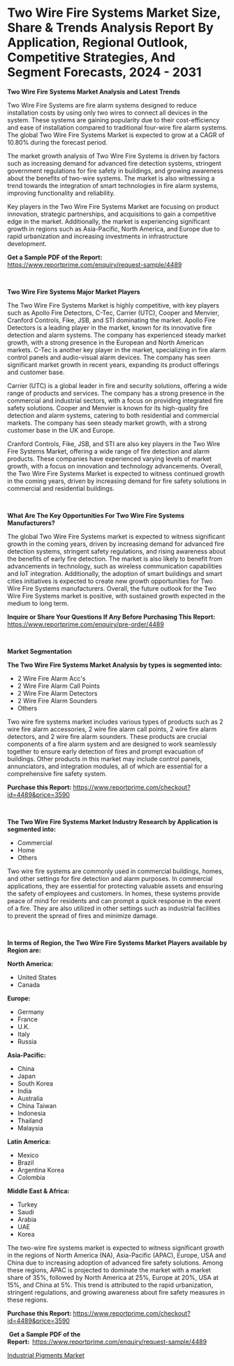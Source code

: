 <p><h1>Two Wire Fire Systems Market Size, Share & Trends Analysis Report By Application, Regional Outlook, Competitive Strategies, And Segment Forecasts, 2024 - 2031</h1></p><p><strong>Two Wire Fire Systems Market Analysis and Latest Trends</strong></p>
<p><p>Two Wire Fire Systems are fire alarm systems designed to reduce installation costs by using only two wires to connect all devices in the system. These systems are gaining popularity due to their cost-efficiency and ease of installation compared to traditional four-wire fire alarm systems. The global Two Wire Fire Systems Market is expected to grow at a CAGR of 10.80% during the forecast period.</p><p>The market growth analysis of Two Wire Fire Systems is driven by factors such as increasing demand for advanced fire detection systems, stringent government regulations for fire safety in buildings, and growing awareness about the benefits of two-wire systems. The market is also witnessing a trend towards the integration of smart technologies in fire alarm systems, improving functionality and reliability.</p><p>Key players in the Two Wire Fire Systems Market are focusing on product innovation, strategic partnerships, and acquisitions to gain a competitive edge in the market. Additionally, the market is experiencing significant growth in regions such as Asia-Pacific, North America, and Europe due to rapid urbanization and increasing investments in infrastructure development.</p></p>
<p><strong>Get a Sample PDF of the Report:&nbsp;</strong> <a href="https://www.reportprime.com/enquiry/request-sample/4489">https://www.reportprime.com/enquiry/request-sample/4489</a></p>
<p>&nbsp;</p>
<p><strong>Two Wire Fire Systems Major Market Players</strong></p>
<p><p>The Two Wire Fire Systems Market is highly competitive, with key players such as Apollo Fire Detectors, C-Tec, Carrier (UTC), Cooper and Menvier, Cranford Controls, Fike, JSB, and STI dominating the market. Apollo Fire Detectors is a leading player in the market, known for its innovative fire detection and alarm systems. The company has experienced steady market growth, with a strong presence in the European and North American markets. C-Tec is another key player in the market, specializing in fire alarm control panels and audio-visual alarm devices. The company has seen significant market growth in recent years, expanding its product offerings and customer base.</p><p>Carrier (UTC) is a global leader in fire and security solutions, offering a wide range of products and services. The company has a strong presence in the commercial and industrial sectors, with a focus on providing integrated fire safety solutions. Cooper and Menvier is known for its high-quality fire detection and alarm systems, catering to both residential and commercial markets. The company has seen steady market growth, with a strong customer base in the UK and Europe.</p><p>Cranford Controls, Fike, JSB, and STI are also key players in the Two Wire Fire Systems Market, offering a wide range of fire detection and alarm products. These companies have experienced varying levels of market growth, with a focus on innovation and technology advancements. Overall, the Two Wire Fire Systems Market is expected to witness continued growth in the coming years, driven by increasing demand for fire safety solutions in commercial and residential buildings.</p></p>
<p>&nbsp;</p>
<p><strong>What Are The Key Opportunities For Two Wire Fire Systems Manufacturers?</strong></p>
<p><p>The global Two Wire Fire Systems market is expected to witness significant growth in the coming years, driven by increasing demand for advanced fire detection systems, stringent safety regulations, and rising awareness about the benefits of early fire detection. The market is also likely to benefit from advancements in technology, such as wireless communication capabilities and IoT integration. Additionally, the adoption of smart buildings and smart cities initiatives is expected to create new growth opportunities for Two Wire Fire Systems manufacturers. Overall, the future outlook for the Two Wire Fire Systems market is positive, with sustained growth expected in the medium to long term.</p></p>
<p><strong>Inquire or Share Your Questions If Any Before Purchasing This Report:</strong> <a href="https://www.reportprime.com/enquiry/pre-order/4489">https://www.reportprime.com/enquiry/pre-order/4489</a></p>
<p>&nbsp;</p>
<p><strong>Market Segmentation</strong></p>
<p><strong>The Two Wire Fire Systems Market Analysis by types is segmented into:</strong></p>
<p><ul><li>2 Wire Fire Alarm Acc's</li><li>2 Wire Fire Alarm Call Points</li><li>2 Wire Fire Alarm Detectors</li><li>2 Wire Fire Alarm Sounders</li><li>Others</li></ul></p>
<p><p>Two wire fire systems market includes various types of products such as 2 wire fire alarm accessories, 2 wire fire alarm call points, 2 wire fire alarm detectors, and 2 wire fire alarm sounders. These products are crucial components of a fire alarm system and are designed to work seamlessly together to ensure early detection of fires and prompt evacuation of buildings. Other products in this market may include control panels, annunciators, and integration modules, all of which are essential for a comprehensive fire safety system.</p></p>
<p><strong>Purchase this Report:&nbsp;</strong><a href="https://www.reportprime.com/checkout?id=4489&price=3590">https://www.reportprime.com/checkout?id=4489&price=3590</a></p>
<p>&nbsp;</p>
<p><strong>The Two Wire Fire Systems Market Industry Research by Application is segmented into:</strong></p>
<p><ul><li>Commercial</li><li>Home</li><li>Others</li></ul></p>
<p><p>Two wire fire systems are commonly used in commercial buildings, homes, and other settings for fire detection and alarm purposes. In commercial applications, they are essential for protecting valuable assets and ensuring the safety of employees and customers. In homes, these systems provide peace of mind for residents and can prompt a quick response in the event of a fire. They are also utilized in other settings such as industrial facilities to prevent the spread of fires and minimize damage.</p></p>
<p>&nbsp;</p>
<p><strong>In terms of Region, the Two Wire Fire Systems Market Players available by Region are:</strong></p>
<p>
    <p> <strong> North America: </strong>
        <ul>
            <li>United States</li>
            <li>Canada</li>
        </ul>
        </p> 
    <p> <strong> Europe: </strong>
        <ul>
            <li>Germany</li>
            <li>France</li>
            <li>U.K.</li>
            <li>Italy</li>
            <li>Russia</li>
        </ul>
        </p> 
    <p> <strong> Asia-Pacific: </strong>
        <ul>
            <li>China</li>
            <li>Japan</li>
            <li>South Korea</li>
            <li>India</li>
            <li>Australia</li>
            <li>China Taiwan</li>
            <li>Indonesia</li>
            <li>Thailand</li>
            <li>Malaysia</li>
        </ul>
        </p> 
    <p> <strong> Latin America: </strong>
        <ul>
            <li>Mexico</li>
            <li>Brazil</li>
            <li>Argentina Korea</li>
            <li>Colombia</li>
        </ul>
        </p> 
    <p> <strong> Middle East & Africa: </strong>
        <ul>
            <li>Turkey</li>
            <li>Saudi</li>
            <li>Arabia</li>
            <li>UAE</li>
            <li>Korea</li>
        </ul>
    </p>
    </p>
<p><p>The two-wire fire systems market is expected to witness significant growth in the regions of North America (NA), Asia-Pacific (APAC), Europe, USA and China due to increasing adoption of advanced fire safety solutions. Among these regions, APAC is projected to dominate the market with a market share of 35%, followed by North America at 25%, Europe at 20%, USA at 15%, and China at 5%. This trend is attributed to the rapid urbanization, stringent regulations, and growing awareness about fire safety measures in these regions.</p></p>
<p><strong>Purchase this Report: </strong><a href="https://www.reportprime.com/checkout?id=4489&price=3590">https://www.reportprime.com/checkout?id=4489&price=3590</a></p>
<p>&nbsp;<strong>Get a Sample PDF of the Report:&nbsp;&nbsp;</strong><a href="https://www.reportprime.com/enquiry/request-sample/4489">https://www.reportprime.com/enquiry/request-sample/4489</a></p>
<p><strong></strong></p>
<p><p><a href="https://woozy-pyroraptor-a1f.notion.site/Industrial-Pigments-Market-Research-Report-Unlocks-Analysis-on-the-Market-Financial-Status-Market-S-3fbfe1a8c84747f785c06c971f5731a3">Industrial Pigments Market</a></p></p>